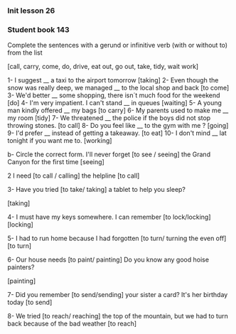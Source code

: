 ### Init lesson 26

### Student book 143

Complete the sentences with a gerund or infinitive
verb (with or without to) from the list

[call, carry, come, do, drive, eat out, go out, take, tidy, wait work]

1- I suggest __ a taxi to the airport tomorrow 
[taking]
2- Even though the snow was really deep, we managed __ to the local shop and back
[to come]
3- We'd better __ some shopping, there isn´t much food for the weekend
[do]
4- I'm very impatient. I can't stand __ in queues
[waiting]
5- A young man kindly offered __ my bags
[to carry]
6- My parents used to make me __ my room
[tidy]
7- We threatened __ the police if the boys did not stop throwing stones.
[to call]
8- Do you feel like __ to the gym with me ?
[going]
9- I'd prefer __ instead of getting a takeaway.
[to eat]
10- I don't mind __ lat tonight if you want me to.
[working]

b- Circle the correct form.
I'll never forget [to see / seeing] the Grand Canyon for the first time
[seeing]

2 I need [to call / calling] the helpline
[to call]

3- Have you tried [to take/ taking] a tablet to help you sleep?

[taking]

4- I must have my keys somewhere. I can remember [to lock/locking] 
[locking]

5- I had to run home because I had forgotten [to turn/ turning the even off]
[to turn]

6- Our house needs [to paint/ painting] Do you know any good hoise
painters?

[painting]

7- Did you remember [to send/sending] your sister a card? It's her birthday today
[to send]

8- We tried [to reach/ reaching] the top of the mountain, but we had to turn back
because of the bad weather
[to reach]
